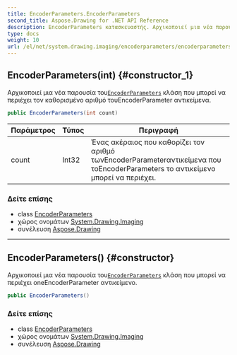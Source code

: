 ```yaml
---
title: EncoderParameters.EncoderParameters
second_title: Aspose.Drawing for .NET API Reference
description: EncoderParameters κατασκευαστής. Αρχικοποιεί μια νέα παρουσία τουEncoderParameters κλάση που μπορεί να περιέχει τον καθορισμένο αριθμό τουEncoderParameter αντικείμενα.
type: docs
weight: 10
url: /el/net/system.drawing.imaging/encoderparameters/encoderparameters/
---
```

## EncoderParameters(int) {#constructor_1}

Αρχικοποιεί μια νέα παρουσία του[`EncoderParameters`](../) κλάση που μπορεί να περιέχει τον καθορισμένο αριθμό τουEncoderParameter αντικείμενα.

```csharp
public EncoderParameters(int count)
```

| Παράμετρος | Τύπος | Περιγραφή |
| --- | --- | --- |
| count | Int32 | Ένας ακέραιος που καθορίζει τον αριθμό τωνEncoderParameterαντικείμενα που τοEncoderParameters το αντικείμενο μπορεί να περιέχει. |

### Δείτε επίσης

* class [EncoderParameters](../)
* χώρος ονομάτων [System.Drawing.Imaging](../../encoderparameters/)
* συνέλευση [Aspose.Drawing](../../../)

---

## EncoderParameters() {#constructor}

Αρχικοποιεί μια νέα παρουσία του[`EncoderParameters`](../) κλάση που μπορεί να περιέχει oneEncoderParameter αντικείμενο.

```csharp
public EncoderParameters()
```

### Δείτε επίσης

* class [EncoderParameters](../)
* χώρος ονομάτων [System.Drawing.Imaging](../../encoderparameters/)
* συνέλευση [Aspose.Drawing](../../../)


